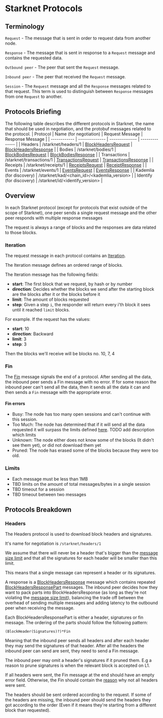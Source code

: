 # Starknet Protocols

## Terminology
`Request` - The message that is sent in order to request data from another node.

`Response` - The message that is sent in response to a `Request` message and contains the requested data.

`Outbound peer` - The peer that sent the `Request` message.

`Inbound peer` - The peer that received the `Request` message.

`Session` - The `Request` message and all the `Response` messages related to that request. This term 
is used to distinguish between `Response` messages from one `Request` to another.

## Protocols Briefing
The following table describes the different protocols in Starknet, the name that should be used in
negotiation, and the protobuf messages related to the protocol.
| Protocol | Name (for negotiation) | Request Message | Response Message |
| ------------ | -------------- | -------------- | -------------- |
| Headers | /starknet/headers/1 | [BlockHeadersRequest](./block.proto) | [BlockHeadersResponse](./block.proto) |
| Bodies | /starknet/bodies/1 | [BlockBodiesRequest](./block.proto) | [BlockBodiesResponse](./block.proto) |
| Transactions | /starknet/transactions/1 | [TransactionsRequest](./transaction.proto) | [TransactionsResponse](./transaction.proto) |
| Receipts | /starknet/receipts/1 | [ReceiptsRequest](./receipt.proto) | [ReceiptResponse](./receipt.proto) |
| Events | /starknet/events/1 | [EventsRequest](./event.proto) | [EventsResponse](./event.proto) |
| Kademlia (for discovery) | /starknet/kad/<chain_id>/<kademlia_version> |
| Identify (for discovery) | /starknet/id/<identify_version> |

## Overview
In each Starknet protocol (except for protocols that exist outside of the scope of Starknet), one
peer sends a single request message and the other peer responds with multiple response messages

The request is always a range of blocks and the responses are data related to those blocks.

### Iteration
The request message in each protocol contains an [Iteration](./common.proto). 

The Iteration message defines an ordered range of blocks.

The Iteration message has the following fields:
- **start**: The first block that we request, by hash or by number
- **direction**: Decides whether the blocks we send after the starting block are the blocks after it
or the blocks before it
- **limit**: The amount of blocks requested
- **step**: Given a step `i`, the responder will return every i'th block it sees until it reached `limit` blocks.

For example. If the request has the values:
- **start**: 10
- **direction**: Backward
- **limit**: 3
- **step**: 3

Then the blocks we'll receive will be blocks no. 10, 7, 4

### Fin
The [Fin](./common.proto) message signals the end of a protocol. After sending all the data,
the inbound peer sends a Fin message with no error. If for some reason the inbound peer can't send
all the data, then it sends all the data it can and then sends a `Fin` message with the appropriate
error.

#### Fin errors
- Busy: The node has too many open sessions and can't continue with this session.
- Too Much: The node has determined that if it will send all the data requested it will surpass
the limits defined [here](#limits). TODO add description which limits
- Unknown: The node either does not know some of the blocks (It didn't see them yet), or did not
download them yet
- Pruned: The node has erased some of the blocks because they were too old.

### Limits
- Each message must be less than 1MB
- TBD limits on the amount of total messages/bytes in a single session
- TBD timeout for a session
- TBD timeout between two messages

## Protocols Breakdown
### Headers
The Headers protocol is used to download block headers and signatures.

It's name for negotiation is `/starknet/headers/1`

We assume that there will never be a header that's bigger than the [message size limit](#limits)
and that all the signatures for each header will be smaller than this limit.

This means that a single message can represent a header or its signatures.

A response is a [BlockHeadersResponse](./block.proto) message which contains repeated
[BlockHeadersResponsePart](./block.proto) messages.
The inbound peer decides how they want to pack parts into BlockHeadersResponse (as long as they're
not violating the [message size limit](#limits)), balancing the trade off between the overhead of
sending multiple messages and adding latency to the outbound peer when receiving the message.

Each BlockHeadersResponsePart is either a header, signatures or fin message. The ordering of the
parts should follow the following pattern:

`(BlockHeader(Signatures)?)*Fin`

Meaning that the inbound peer sends all headers and after each header they may send the signatures
of that header. After all the headers the inbound peer can send are sent, they need to send a Fin message.

The inbound peer may omit a header's signatures if it pruned them. E.g a reason to prune signatures
is when the relevant block is accepted on L1.

If all headers were sent, the Fin message at the end should have an empty error field. Otherwise,
the Fin should contain the [reason](#fin-errors) why not all headers were sent.

The headers should be sent ordered according to the request. If some of the headers are missing, the
inbound peer should send the headers they got according to the order (Even if it means they're
starting from a different block than requested).
